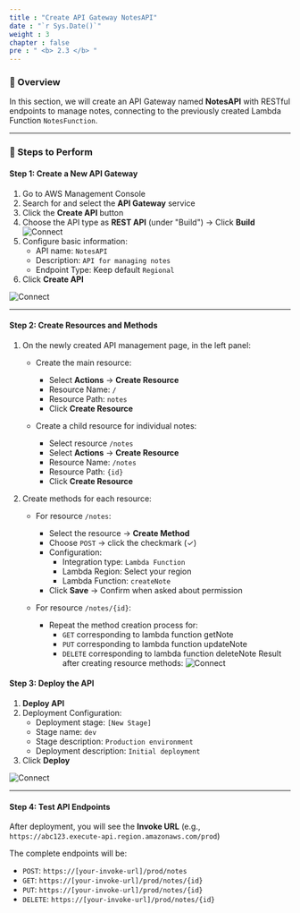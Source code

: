 ```yaml
---
title : "Create API Gateway NotesAPI"
date : "`r Sys.Date()`"
weight : 3
chapter : false
pre : " <b> 2.3 </b> "
---
```


### 📌 Overview

In this section, we will create an API Gateway named **NotesAPI** with RESTful endpoints to manage notes, connecting to the previously created Lambda Function `NotesFunction`.

---

### 🔧 Steps to Perform

#### Step 1: Create a New API Gateway

1. Go to AWS Management Console  
2. Search for and select the **API Gateway** service  
3. Click the **Create API** button  
4. Choose the API type as **REST API** (under "Build") → Click **Build**  
   ![Connect](/images/3.connect/16.png)
5. Configure basic information:
   - API name: `NotesAPI`
   - Description: `API for managing notes`
   - Endpoint Type: Keep default `Regional`
6. Click **Create API**

![Connect](/images/3.connect/17.png)

---

#### Step 2: Create Resources and Methods

1. On the newly created API management page, in the left panel:

   - Create the main resource:
     - Select **Actions** → **Create Resource**
     - Resource Name: `/`
     - Resource Path: `notes`
     - Click **Create Resource**

   - Create a child resource for individual notes:
     - Select resource `/notes`
     - Select **Actions** → **Create Resource**
     - Resource Name: `/notes`
     - Resource Path: `{id}`
     - Click **Create Resource**

2. Create methods for each resource:

   - For resource `/notes`:
     - Select the resource → **Create Method**
     - Choose `POST` → click the checkmark (✓)
     - Configuration:
       - Integration type: `Lambda Function`
       - Lambda Region: Select your region
       - Lambda Function: `createNote`
     - Click **Save** → Confirm when asked about permission

   - For resource `/notes/{id}`:
     - Repeat the method creation process for:
       - `GET` corresponding to lambda function getNote
       - `PUT` corresponding to lambda function updateNote
       - `DELETE` corresponding to lambda function deleteNote
     Result after creating resource methods:
     ![Connect](/images/3.connect/20.png)

#### Step 3: Deploy the API

1.  **Deploy API**  
2. Deployment Configuration:
   - Deployment stage: `[New Stage]`
   - Stage name: `dev`
   - Stage description: `Production environment`
   - Deployment description: `Initial deployment`
3. Click **Deploy**

![Connect](/images/3.connect/18.png)

---

#### Step 4: Test API Endpoints

After deployment, you will see the **Invoke URL** (e.g., `https://abc123.execute-api.region.amazonaws.com/prod`)

The complete endpoints will be:

- `POST`: `https://[your-invoke-url]/prod/notes`
- `GET`: `https://[your-invoke-url]/prod/notes/{id}`
- `PUT`: `https://[your-invoke-url]/prod/notes/{id}`
- `DELETE`: `https://[your-invoke-url]/prod/notes/{id}`
